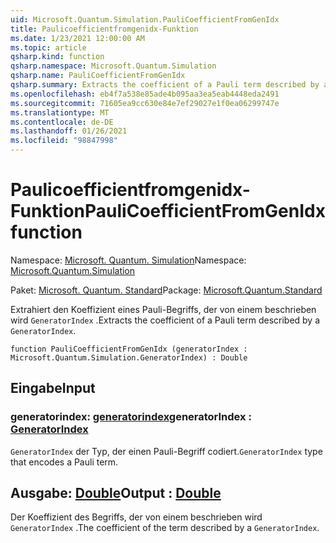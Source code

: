 ```yaml
---
uid: Microsoft.Quantum.Simulation.PauliCoefficientFromGenIdx
title: Paulicoefficientfromgenidx-Funktion
ms.date: 1/23/2021 12:00:00 AM
ms.topic: article
qsharp.kind: function
qsharp.namespace: Microsoft.Quantum.Simulation
qsharp.name: PauliCoefficientFromGenIdx
qsharp.summary: Extracts the coefficient of a Pauli term described by a `GeneratorIndex`.
ms.openlocfilehash: eb4f7a538e85ade4b095aa3ea5eab4448eda2491
ms.sourcegitcommit: 71605ea9cc630e84e7ef29027e1f0ea06299747e
ms.translationtype: MT
ms.contentlocale: de-DE
ms.lasthandoff: 01/26/2021
ms.locfileid: "98847998"
---
```

# <a name="paulicoefficientfromgenidx-function"></a><span data-ttu-id="b8e78-102">Paulicoefficientfromgenidx-Funktion</span><span class="sxs-lookup"><span data-stu-id="b8e78-102">PauliCoefficientFromGenIdx function</span></span>

<span data-ttu-id="b8e78-103">Namespace: [Microsoft. Quantum. Simulation](xref:Microsoft.Quantum.Simulation)</span><span class="sxs-lookup"><span data-stu-id="b8e78-103">Namespace: [Microsoft.Quantum.Simulation](xref:Microsoft.Quantum.Simulation)</span></span>

<span data-ttu-id="b8e78-104">Paket: [Microsoft. Quantum. Standard](https://nuget.org/packages/Microsoft.Quantum.Standard)</span><span class="sxs-lookup"><span data-stu-id="b8e78-104">Package: [Microsoft.Quantum.Standard](https://nuget.org/packages/Microsoft.Quantum.Standard)</span></span>


<span data-ttu-id="b8e78-105">Extrahiert den Koeffizient eines Pauli-Begriffs, der von einem beschrieben wird `GeneratorIndex` .</span><span class="sxs-lookup"><span data-stu-id="b8e78-105">Extracts the coefficient of a Pauli term described by a `GeneratorIndex`.</span></span>

```qsharp
function PauliCoefficientFromGenIdx (generatorIndex : Microsoft.Quantum.Simulation.GeneratorIndex) : Double
```


## <a name="input"></a><span data-ttu-id="b8e78-106">Eingabe</span><span class="sxs-lookup"><span data-stu-id="b8e78-106">Input</span></span>

### <a name="generatorindex--generatorindex"></a><span data-ttu-id="b8e78-107">generatorindex: [generatorindex](xref:Microsoft.Quantum.Simulation.GeneratorIndex)</span><span class="sxs-lookup"><span data-stu-id="b8e78-107">generatorIndex : [GeneratorIndex](xref:Microsoft.Quantum.Simulation.GeneratorIndex)</span></span>

<span data-ttu-id="b8e78-108">`GeneratorIndex` der Typ, der einen Pauli-Begriff codiert.</span><span class="sxs-lookup"><span data-stu-id="b8e78-108">`GeneratorIndex` type that encodes a Pauli term.</span></span>



## <a name="output--double"></a><span data-ttu-id="b8e78-109">Ausgabe: [Double](xref:microsoft.quantum.lang-ref.double)</span><span class="sxs-lookup"><span data-stu-id="b8e78-109">Output : [Double](xref:microsoft.quantum.lang-ref.double)</span></span>

<span data-ttu-id="b8e78-110">Der Koeffizient des Begriffs, der von einem beschrieben wird `GeneratorIndex` .</span><span class="sxs-lookup"><span data-stu-id="b8e78-110">The coefficient of the term described by a `GeneratorIndex`.</span></span>